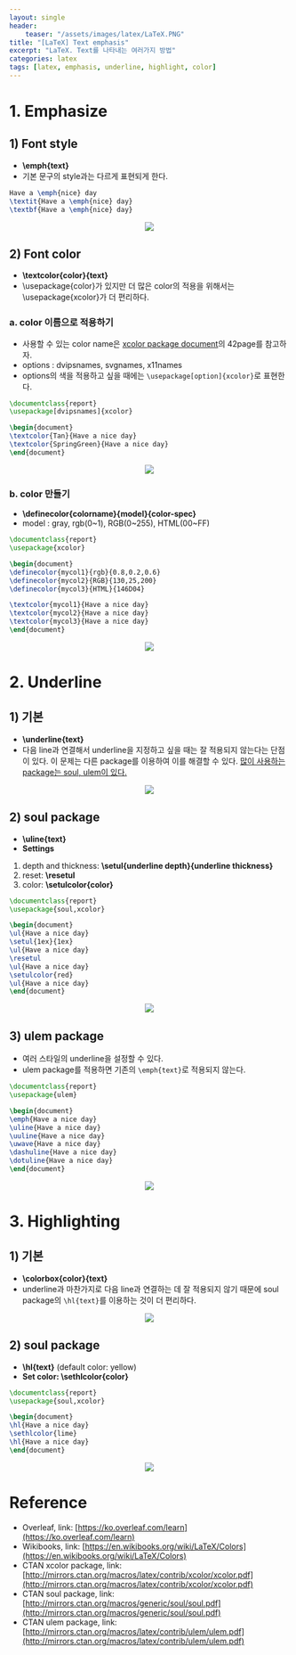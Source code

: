 ```yaml
---
layout: single
header:
    teaser: "/assets/images/latex/LaTeX.PNG"
title: "[LaTeX] Text emphasis"
excerpt: "LaTeX. Text를 나타내는 여러가지 방법"
categories: latex
tags: [latex, emphasis, underline, highlight, color]
---
```


# 1. Emphasize
## 1) Font style
* **\emph{text}**
* 기본 문구의 style과는 다르게 표현되게 한다.

```tex
Have a \emph{nice} day
\textit{Have a \emph{nice} day}
\textbf{Have a \emph{nice} day}
```
<p style="text-align:center;">
    <img src="/assets/images/latex/emph.PNG">
</p>

## 2) Font color
* **\textcolor{color}{text}**
* \usepackage{color}가 있지만 더 많은 color의 적용을 위해서는 \usepackage{xcolor}가 더 편리하다.

### a. color 이름으로 적용하기
* 사용할 수 있는 color name은 [xcolor package document](http://mirrors.ctan.org/macros/latex/contrib/xcolor/xcolor.pdf)의 42page를 참고하자.
* options : dvipsnames, svgnames, x11names
* options의 색을 적용하고 싶을 때에는 `\usepackage[option]{xcolor}`로 표현한다.

```tex
\documentclass{report}
\usepackage[dvipsnames]{xcolor}

\begin{document}
\textcolor{Tan}{Have a nice day}
\textcolor{SpringGreen}{Have a nice day}
\end{document}
```
<p style="text-align:center;">
    <img src="/assets/images/latex/textcolor1.PNG">
</p>

### b. color 만들기
* **\definecolor{colorname}{model}{color-spec}**
* model : gray, rgb(0~1), RGB(0~255), HTML(00~FF)

```tex
\documentclass{report}
\usepackage{xcolor}

\begin{document}
\definecolor{mycol1}{rgb}{0.8,0.2,0.6}
\definecolor{mycol2}{RGB}{130,25,200}
\definecolor{mycol3}{HTML}{146D04}

\textcolor{mycol1}{Have a nice day}
\textcolor{mycol2}{Have a nice day}
\textcolor{mycol3}{Have a nice day}
\end{document}
```
<p style="text-align:center;">
    <img src="/assets/images/latex/textcolor2.PNG">
</p>

# 2. Underline
## 1) 기본
* **\underline{text}**
* 다음 line과 연결해서 underline을 지정하고 싶을 때는 잘 적용되지 않는다는 단점이 있다. 이 문제는 다른 package를 이용하여 이를 해결할 수 있다. <u>많이 사용하는 package는 soul, ulem이 있다.</u>

<p style="text-align:center;">
    <img src="/assets/images/latex/underline.PNG">
</p>

## 2) soul package
* **\uline{text}**
* **Settings**
1. depth and thickness: **\setul{underline depth}{underline thickness}** 
2. reset: **\resetul** 
3. color: **\setulcolor{color}** 

```tex
\documentclass{report}
\usepackage{soul,xcolor}

\begin{document}
\ul{Have a nice day}
\setul{1ex}{1ex}
\ul{Have a nice day}
\resetul
\ul{Have a nice day}
\setulcolor{red}
\ul{Have a nice day}
\end{document}
```

<p style="text-align:center;">
    <img src="/assets/images/latex/soul.PNG">
</p>

## 3) ulem package
* 여러 스타일의 underline을 설정할 수 있다.
* ulem package를 적용하면 기존의 `\emph{text}`로 적용되지 않는다.

```tex
\documentclass{report}
\usepackage{ulem}

\begin{document}
\emph{Have a nice day}
\uline{Have a nice day}
\uuline{Have a nice day}
\uwave{Have a nice day}
\dashuline{Have a nice day}
\dotuline{Have a nice day}
\end{document}
```

<p style="text-align:center;">
    <img src="/assets/images/latex/ulem.PNG">
</p>

# 3. Highlighting
## 1) 기본
* **\colorbox{color}{text}**
* underline과 마찬가지로 다음 line과 연결하는 데 잘 적용되지 않기 때문에 soul package의 `\hl{text}`를 이용하는 것이 더 편리하다. 

<p style="text-align:center;">
    <img src="/assets/images/latex/highlight1.PNG">
</p>

## 2) soul package
* **\hl{text}** (default color: yellow)
* **Set color: \sethlcolor{color}**

```tex
\documentclass{report}
\usepackage{soul,xcolor}

\begin{document}
\hl{Have a nice day}
\sethlcolor{lime}
\hl{Have a nice day}
\end{document}
```

<p style="text-align:center;">
    <img src="/assets/images/latex/highlight2.PNG">
</p>

<div class="notice" markdown="1">

# Reference

* Overleaf, link: [https://ko.overleaf.com/learn](https://ko.overleaf.com/learn)
* Wikibooks, link: [https://en.wikibooks.org/wiki/LaTeX/Colors](https://en.wikibooks.org/wiki/LaTeX/Colors)
* CTAN xcolor package, link: [http://mirrors.ctan.org/macros/latex/contrib/xcolor/xcolor.pdf](http://mirrors.ctan.org/macros/latex/contrib/xcolor/xcolor.pdf)
* CTAN soul package, link: [http://mirrors.ctan.org/macros/generic/soul/soul.pdf](http://mirrors.ctan.org/macros/generic/soul/soul.pdf)
* CTAN ulem package, link: [http://mirrors.ctan.org/macros/latex/contrib/ulem/ulem.pdf](http://mirrors.ctan.org/macros/latex/contrib/ulem/ulem.pdf)
</div>